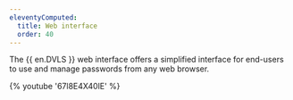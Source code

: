 ```yaml
---
eleventyComputed:
  title: Web interface
  order: 40
---
```

The {{ en.DVLS }} web interface offers a simplified interface for end-users to use and manage passwords from any web browser.  

{% youtube '67l8E4X40lE' %}  